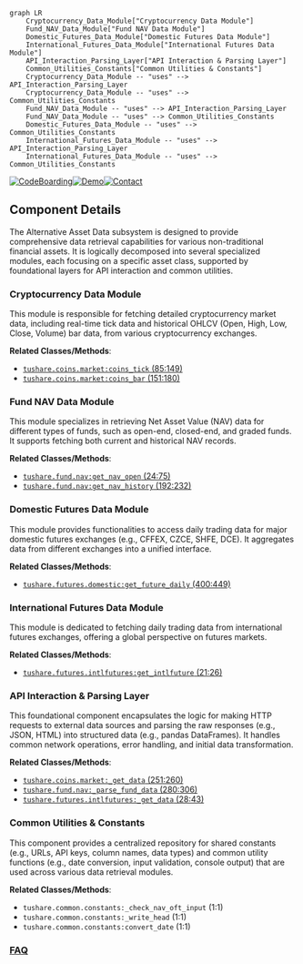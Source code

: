 ```mermaid
graph LR
    Cryptocurrency_Data_Module["Cryptocurrency Data Module"]
    Fund_NAV_Data_Module["Fund NAV Data Module"]
    Domestic_Futures_Data_Module["Domestic Futures Data Module"]
    International_Futures_Data_Module["International Futures Data Module"]
    API_Interaction_Parsing_Layer["API Interaction & Parsing Layer"]
    Common_Utilities_Constants["Common Utilities & Constants"]
    Cryptocurrency_Data_Module -- "uses" --> API_Interaction_Parsing_Layer
    Cryptocurrency_Data_Module -- "uses" --> Common_Utilities_Constants
    Fund_NAV_Data_Module -- "uses" --> API_Interaction_Parsing_Layer
    Fund_NAV_Data_Module -- "uses" --> Common_Utilities_Constants
    Domestic_Futures_Data_Module -- "uses" --> Common_Utilities_Constants
    International_Futures_Data_Module -- "uses" --> API_Interaction_Parsing_Layer
    International_Futures_Data_Module -- "uses" --> Common_Utilities_Constants
```
[![CodeBoarding](https://img.shields.io/badge/Generated%20by-CodeBoarding-9cf?style=flat-square)](https://github.com/CodeBoarding/GeneratedOnBoardings)[![Demo](https://img.shields.io/badge/Try%20our-Demo-blue?style=flat-square)](https://www.codeboarding.org/demo)[![Contact](https://img.shields.io/badge/Contact%20us%20-%20contact@codeboarding.org-lightgrey?style=flat-square)](mailto:contact@codeboarding.org)

## Component Details

The Alternative Asset Data subsystem is designed to provide comprehensive data retrieval capabilities for various non-traditional financial assets. It is logically decomposed into several specialized modules, each focusing on a specific asset class, supported by foundational layers for API interaction and common utilities.

### Cryptocurrency Data Module
This module is responsible for fetching detailed cryptocurrency market data, including real-time tick data and historical OHLCV (Open, High, Low, Close, Volume) bar data, from various cryptocurrency exchanges.


**Related Classes/Methods**:

- <a href="https://github.com/waditu/tushare/blob/master/tushare/coins/market.py#L85-L149" target="_blank" rel="noopener noreferrer">`tushare.coins.market:coins_tick` (85:149)</a>
- <a href="https://github.com/waditu/tushare/blob/master/tushare/coins/market.py#L151-L180" target="_blank" rel="noopener noreferrer">`tushare.coins.market:coins_bar` (151:180)</a>


### Fund NAV Data Module
This module specializes in retrieving Net Asset Value (NAV) data for different types of funds, such as open-end, closed-end, and graded funds. It supports fetching both current and historical NAV records.


**Related Classes/Methods**:

- <a href="https://github.com/waditu/tushare/blob/master/tushare/fund/nav.py#L24-L75" target="_blank" rel="noopener noreferrer">`tushare.fund.nav:get_nav_open` (24:75)</a>
- <a href="https://github.com/waditu/tushare/blob/master/tushare/fund/nav.py#L192-L232" target="_blank" rel="noopener noreferrer">`tushare.fund.nav:get_nav_history` (192:232)</a>


### Domestic Futures Data Module
This module provides functionalities to access daily trading data for major domestic futures exchanges (e.g., CFFEX, CZCE, SHFE, DCE). It aggregates data from different exchanges into a unified interface.


**Related Classes/Methods**:

- <a href="https://github.com/waditu/tushare/blob/master/tushare/futures/domestic.py#L400-L449" target="_blank" rel="noopener noreferrer">`tushare.futures.domestic:get_future_daily` (400:449)</a>


### International Futures Data Module
This module is dedicated to fetching daily trading data from international futures exchanges, offering a global perspective on futures markets.


**Related Classes/Methods**:

- <a href="https://github.com/waditu/tushare/blob/master/tushare/futures/intlfutures.py#L21-L26" target="_blank" rel="noopener noreferrer">`tushare.futures.intlfutures:get_intlfuture` (21:26)</a>


### API Interaction & Parsing Layer
This foundational component encapsulates the logic for making HTTP requests to external data sources and parsing the raw responses (e.g., JSON, HTML) into structured data (e.g., pandas DataFrames). It handles common network operations, error handling, and initial data transformation.


**Related Classes/Methods**:

- <a href="https://github.com/waditu/tushare/blob/master/tushare/coins/market.py#L251-L260" target="_blank" rel="noopener noreferrer">`tushare.coins.market:_get_data` (251:260)</a>
- <a href="https://github.com/waditu/tushare/blob/master/tushare/fund/nav.py#L280-L306" target="_blank" rel="noopener noreferrer">`tushare.fund.nav:_parse_fund_data` (280:306)</a>
- <a href="https://github.com/waditu/tushare/blob/master/tushare/futures/intlfutures.py#L28-L43" target="_blank" rel="noopener noreferrer">`tushare.futures.intlfutures:_get_data` (28:43)</a>


### Common Utilities & Constants
This component provides a centralized repository for shared constants (e.g., URLs, API keys, column names, data types) and common utility functions (e.g., date conversion, input validation, console output) that are used across various data retrieval modules.


**Related Classes/Methods**:

- `tushare.common.constants:_check_nav_oft_input` (1:1)
- `tushare.common.constants:_write_head` (1:1)
- `tushare.common.constants:convert_date` (1:1)




### [FAQ](https://github.com/CodeBoarding/GeneratedOnBoardings/tree/main?tab=readme-ov-file#faq)